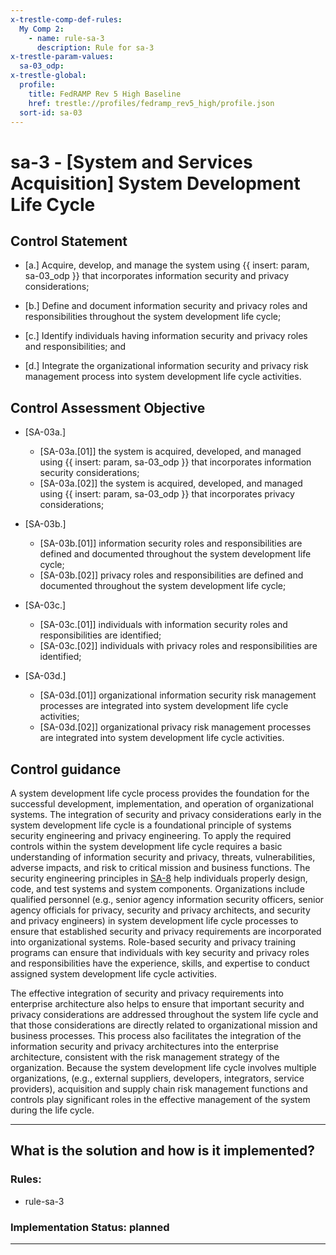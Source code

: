 ```yaml
---
x-trestle-comp-def-rules:
  My Comp 2:
    - name: rule-sa-3
      description: Rule for sa-3
x-trestle-param-values:
  sa-03_odp:
x-trestle-global:
  profile:
    title: FedRAMP Rev 5 High Baseline
    href: trestle://profiles/fedramp_rev5_high/profile.json
  sort-id: sa-03
---
```


# sa-3 - \[System and Services Acquisition\] System Development Life Cycle

## Control Statement

- \[a.\] Acquire, develop, and manage the system using {{ insert: param, sa-03_odp }} that incorporates information security and privacy considerations;

- \[b.\] Define and document information security and privacy roles and responsibilities throughout the system development life cycle;

- \[c.\] Identify individuals having information security and privacy roles and responsibilities; and

- \[d.\] Integrate the organizational information security and privacy risk management process into system development life cycle activities.

## Control Assessment Objective

- \[SA-03a.\]

  - \[SA-03a.[01]\] the system is acquired, developed, and managed using {{ insert: param, sa-03_odp }} that incorporates information security considerations;
  - \[SA-03a.[02]\] the system is acquired, developed, and managed using {{ insert: param, sa-03_odp }} that incorporates privacy considerations;

- \[SA-03b.\]

  - \[SA-03b.[01]\] information security roles and responsibilities are defined and documented throughout the system development life cycle;
  - \[SA-03b.[02]\] privacy roles and responsibilities are defined and documented throughout the system development life cycle;

- \[SA-03c.\]

  - \[SA-03c.[01]\] individuals with information security roles and responsibilities are identified;
  - \[SA-03c.[02]\] individuals with privacy roles and responsibilities are identified;

- \[SA-03d.\]

  - \[SA-03d.[01]\] organizational information security risk management processes are integrated into system development life cycle activities;
  - \[SA-03d.[02]\] organizational privacy risk management processes are integrated into system development life cycle activities.

## Control guidance

A system development life cycle process provides the foundation for the successful development, implementation, and operation of organizational systems. The integration of security and privacy considerations early in the system development life cycle is a foundational principle of systems security engineering and privacy engineering. To apply the required controls within the system development life cycle requires a basic understanding of information security and privacy, threats, vulnerabilities, adverse impacts, and risk to critical mission and business functions. The security engineering principles in [SA-8](#sa-8) help individuals properly design, code, and test systems and system components. Organizations include qualified personnel (e.g., senior agency information security officers, senior agency officials for privacy, security and privacy architects, and security and privacy engineers) in system development life cycle processes to ensure that established security and privacy requirements are incorporated into organizational systems. Role-based security and privacy training programs can ensure that individuals with key security and privacy roles and responsibilities have the experience, skills, and expertise to conduct assigned system development life cycle activities.

The effective integration of security and privacy requirements into enterprise architecture also helps to ensure that important security and privacy considerations are addressed throughout the system life cycle and that those considerations are directly related to organizational mission and business processes. This process also facilitates the integration of the information security and privacy architectures into the enterprise architecture, consistent with the risk management strategy of the organization. Because the system development life cycle involves multiple organizations, (e.g., external suppliers, developers, integrators, service providers), acquisition and supply chain risk management functions and controls play significant roles in the effective management of the system during the life cycle.

______________________________________________________________________

## What is the solution and how is it implemented?

<!-- For implementation status enter one of: implemented, partial, planned, alternative, not-applicable -->

<!-- Note that the list of rules under ### Rules: is read-only and changes will not be captured after assembly to JSON -->

<!-- Add control implementation description here for control: sa-3 -->

### Rules:

  - rule-sa-3

### Implementation Status: planned

______________________________________________________________________
